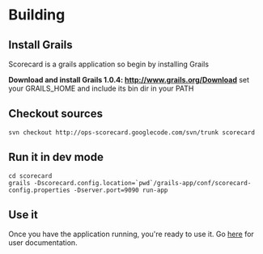 # Building #

## Install Grails ##
Scorecard is a grails application so begin by installing Grails

**Download and install Grails 1.0.4: http://www.grails.org/Download** set your GRAILS\_HOME and include its bin dir in your PATH

## Checkout  sources ##

```
svn checkout http://ops-scorecard.googlecode.com/svn/trunk scorecard
```

## Run it in dev mode ##

```
cd scorecard
grails -Dscorecard.config.location=`pwd`/grails-app/conf/scorecard-config.properties -Dserver.port=9090 run-app
```

## Use it ##
Once you have the application running, you're ready to use it. Go [here](http://code.google.com/p/ops-scorecard/wiki/UsingScorecard) for user documentation.